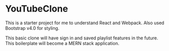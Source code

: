 # YouTubeClone

This is a starter project for me to understand React and Webpack. Also used Bootstrap v4.0 for styling. 

This basic clone will have sign in and saved playlist features in the future. This boilerplate will become a MERN stack application. 


